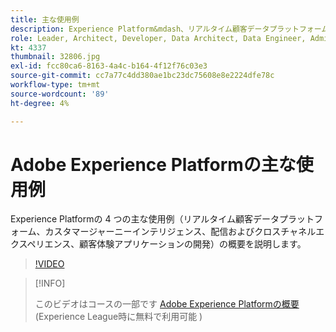 ```yaml
---
title: 主な使用例
description: Experience Platform&mdash、リアルタイム顧客データプラットフォーム、カスタマージャーニーインテリジェンス、配信およびクロスチャネルエクスペリエンス、顧客体験アプリケーション開発の 4 つの主な使用例の概要を説明します。
role: Leader, Architect, Developer, Data Architect, Data Engineer, Admin, User
kt: 4337
thumbnail: 32806.jpg
exl-id: fcc80ca6-8163-4a4c-b164-4f12f76c03e3
source-git-commit: cc7a77c4dd380ae1bc23dc75608e8e2224dfe78c
workflow-type: tm+mt
source-wordcount: '89'
ht-degree: 4%

---
```


# Adobe Experience Platformの主な使用例

Experience Platformの 4 つの主な使用例（リアルタイム顧客データプラットフォーム、カスタマージャーニーインテリジェンス、配信およびクロスチャネルエクスペリエンス、顧客体験アプリケーションの開発）の概要を説明します。

>[!VIDEO](https://video.tv.adobe.com/v/32806?quality=12&learn=on)

>[!INFO]
>
> このビデオはコースの一部です [Adobe Experience Platformの概要](https://experienceleague.adobe.com/?recommended=ExperiencePlatform-U-1-2020.1)(Experience League時に無料で利用可能 )

